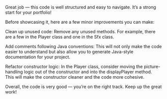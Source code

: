 Great job — this code is well structured and easy to navigate. It’s a strong start for your portfolio!

Before showcasing it, here are a few minor improvements you can make:

Clean up unused code: Remove any unused methods. For example, there are a few in the Player class and one in the Sfx class.

Add comments following Java conventions: This will not only make the code easier to understand but also allow you to generate Java-style documentation for your project.

Refactor constructor logic: In the Player class, consider moving the picture-handling logic out of the constructor and into the displayPlayer method. This will make the constructor cleaner and the code more cohesive.

Overall, the code is very good — you’re on the right track. Keep up the great work!
